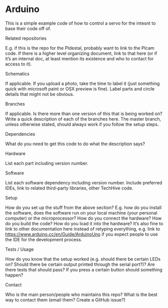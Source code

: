 # Arduino 

This is a simple example code of how to control a servo for the intesnt to base their code off of.

Related repositories

E.g. if this is the repo for the PIdestal, probably want to link to the PIcam code. If there is a higher level organizing document, link to that here (or if it’s an internal doc, at least mention its existence and who to contact for access to it).

Schematics

If applicable. If you upload a photo, take the time to label it (just something quick with microsoft paint or OSX preview is fine). Label parts and circle details that might not be obvious.

Branches

If applicable. Is there more than one version of this that is being worked on? Write a quick description of each of the branches here. The master branch, unless otherwise stated, should always work if you follow the setup steps.

Dependencies

What do you need to get this code to do what the description says?

Hardware

List each part including version number.

Software

List each software dependency including version number. Include preferred IDEs, link to related third-party libraries, other TechHive code.

Setup

How do you set up the stuff from the above section? E.g. how do you install the software, does the software run on your local machine (your personal computer) or the microprocessor? How do you connect the hardware? How do you build the code? How do you load it into the hardware? It’s also fine to link to other documentation here instead of retyping everything, e.g. link to https://www.arduino.cc/en/Guide/ArduinoUno if you expect people to use the IDE for the development process.

Tests / Usage

How do you know that the setup worked (e.g. should there be certain LEDs on? Should there be certain output printed through the serial port?)? Are there tests that should pass? If you press a certain button should something happen?

Contact

Who is the main person/people who maintains this repo? What is the best way to contact them (email them? Create a GitHub issue?)

